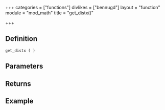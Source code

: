 +++
categories = ["functions"]
divlikes = ["bennugd"]
layout = "function"
module = "mod_math"
title = "get_distx()"

+++

## Definition

    get_distx ( )

## Parameters

## Returns

## Example
